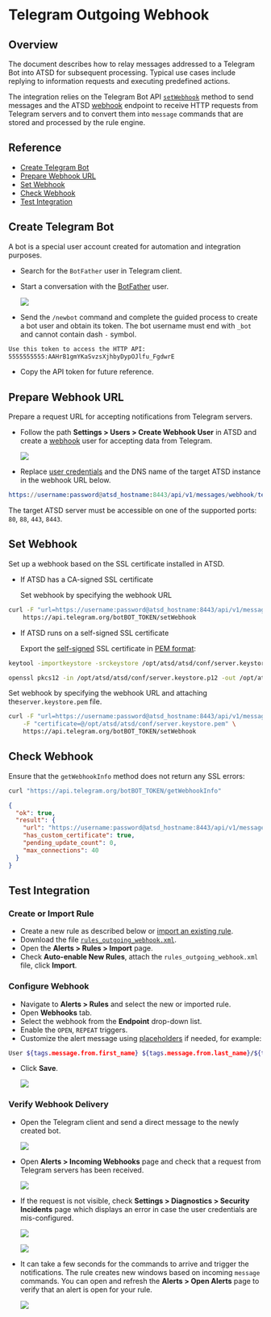 # Telegram Outgoing Webhook

## Overview

The document describes how to relay messages addressed to a Telegram Bot into ATSD for subsequent processing. Typical use cases include replying to information requests and executing predefined actions.

The integration relies on the Telegram Bot API [`setWebhook`](https://core.telegram.org/bots/api#setwebhook) method to send messages and the ATSD [webhook](../../api/data/messages/webhook.md) endpoint to receive HTTP requests from Telegram servers and to convert them into `message` commands that are stored and processed by the rule engine.

## Reference

* [Create Telegram Bot](#create-telegram-bot)
* [Prepare Webhook URL](#prepare-webhook-url)
* [Set Webhook](#set-webhook)
* [Check Webhook](#check-webhook)
* [Test Integration](#test-integration)

## Create Telegram Bot

A bot is a special user account created for automation and integration purposes.

* Search for the `BotFather` user in Telegram client.
* Start a conversation with the [BotFather](https://telegram.me/botfather) user.

    ![](./images/botfather.png)

* Send the `/newbot` command and complete the guided process to create a bot user and obtain its token. The bot username must end with `_bot` and cannot contain dash `-` symbol.

```txt
Use this token to access the HTTP API:
5555555555:AAHrB1gmYKaSvzsXjhbyDypOJlfu_FgdwrE
```

* Copy the API token for future reference.

## Prepare Webhook URL

Prepare a request URL for accepting notifications from Telegram servers.

* Follow the path **Settings > Users > Create Webhook User** in ATSD and create a [webhook](../../api/data/messages/webhook.md#webhook-user-wizard) user for accepting data from Telegram.

  ![](../../administration/images/webhook-user.png)

* Replace [user credentials](../../api/data/messages/webhook.md#authentication) and the DNS name of the target ATSD instance in the webhook URL below.

```elm
https://username:password@atsd_hostname:8443/api/v1/messages/webhook/telegram?command.message=message.text
```

  The target ATSD server must be accessible on one of the supported ports: `80`, `88`, `443`, `8443`.

## Set Webhook

Set up a webhook based on the SSL certificate installed in ATSD.

* If ATSD has a CA-signed SSL certificate

  Set webhook by specifying the webhook URL

```bash
curl -F "url=https://username:password@atsd_hostname:8443/api/v1/messages/webhook/telegram?command.message=message.text" \
    https://api.telegram.org/botBOT_TOKEN/setWebhook
```

* If ATSD runs on a self-signed SSL certificate

  Export the [self-signed](../../administration/ssl-self-signed.md) SSL certificate in [PEM format](https://core.telegram.org/bots/webhooks#a-self-signed-certificate):

```sh
keytool -importkeystore -srckeystore /opt/atsd/atsd/conf/server.keystore -destkeystore /opt/atsd/atsd/conf/server.keystore.p12 -srcstoretype jks -deststoretype pkcs12
```

```sh
openssl pkcs12 -in /opt/atsd/atsd/conf/server.keystore.p12 -out /opt/atsd/atsd/conf/server.keystore.pem -nokeys
```

Set webhook by specifying the webhook URL and attaching the`server.keystore.pem` file.

```sh
curl -F "url=https://username:password@atsd_hostname:8443/api/v1/messages/webhook/telegram?command.message=message.text" \
    -F "certificate=@/opt/atsd/atsd/conf/server.keystore.pem" \
    https://api.telegram.org/botBOT_TOKEN/setWebhook
```

## Check Webhook

Ensure that the `getWebhookInfo` method does not return any SSL errors:

```sh
curl "https://api.telegram.org/botBOT_TOKEN/getWebhookInfo"
```

```json
{
  "ok": true,
  "result": {
    "url": "https://username:password@atsd_hostname:8443/api/v1/messages/webhook/telegram?command.message=message.text",
    "has_custom_certificate": true,
    "pending_update_count": 0,
    "max_connections": 40
  }
}
```

## Test Integration

### Create or Import Rule

* Create a new rule as described below or [import an existing rule](https://axibase.com/use-cases/tutorials/shared/import-rule.html).
* Download the file [`rules_outgoing_webhook.xml`](./resources/rules_outgoing_webhook.xml).
* Open the **Alerts > Rules > Import** page.
* Check **Auto-enable New Rules**, attach the `rules_outgoing_webhook.xml` file, click **Import**.

### Configure Webhook

* Navigate to **Alerts > Rules** and select the new or imported rule.
* Open **Webhooks** tab.
* Select the webhook from the **Endpoint** drop-down list.
* Enable the `OPEN`, `REPEAT` triggers.
* Customize the alert message using [placeholders](../placeholders.md) if needed, for example:

```bash
User ${tags.message.from.first_name} ${tags.message.from.last_name}/${tags.message.from.username} said "${message}"
```

* Click **Save**.

    ![](./images/outgoing_webhook_telegram_1.png)

### Verify Webhook Delivery

* Open the Telegram client and send a direct message to the newly created bot.

    ![](./images/outgoing_webhook_telegram_2.png)

* Open **Alerts > Incoming Webhooks** page and check that a request from Telegram servers has been received.

    ![](./images/outgoing_webhook_telegram_4.png)

* If the request is not visible, check **Settings > Diagnostics > Security Incidents** page which displays an error in case the user credentials are mis-configured.

    ![](./images/outgoing_webhook_slack_20.png)

    ![](./images/outgoing_webhook_slack_21.png)

* It can take a few seconds for the commands to arrive and trigger the notifications. The rule creates new windows based on incoming `message` commands. You can open and refresh the **Alerts > Open Alerts** page to verify that an alert is open for your rule.

    ![](./images/outgoing_webhook_telegram_3.png)
